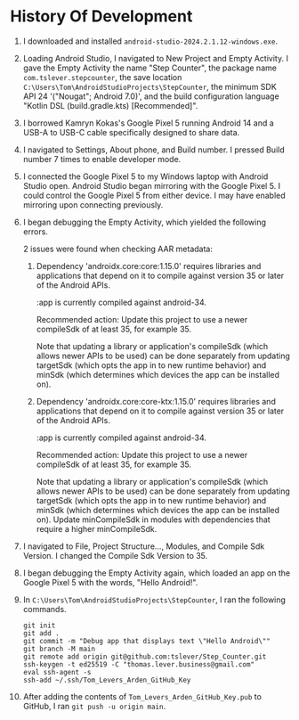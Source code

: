 # History Of Development

1.  I downloaded and installed `android-studio-2024.2.1.12-windows.exe`.

2.  Loading Android Studio, I navigated to New Project and Empty Activity. I gave the Empty Activity the name "Step Counter", the package name `com.tslever.stepcounter`, the save location `C:\Users\Tom\AndroidStudioProjects\StepCounter`, the minimum SDK API 24 '("Nougat"; Android 7.0)', and the build configuration language "Kotlin DSL (build.gradle.kts) [Recommended]".

3.  I borrowed Kamryn Kokas's Google Pixel 5 running Android 14 and a USB-A to USB-C cable specifically designed to share data.

4.  I navigated to Settings, About phone, and Build number. I pressed Build number 7 times to enable developer mode.

5.  I connected the Google Pixel 5 to my Windows laptop with Android Studio open. Android Studio began mirroring with the Google Pixel 5. I could control the Google Pixel 5 from either device. I may have enabled mirroring upon connecting previously.

6.  I began debugging the Empty Activity, which yielded the following errors.

    2 issues were found when checking AAR metadata:

    1.  Dependency 'androidx.core:core:1.15.0' requires libraries and applications that
        depend on it to compile against version 35 or later of the
        Android APIs.

        :app is currently compiled against android-34.

        Recommended action: Update this project to use a newer compileSdk
        of at least 35, for example 35.

        Note that updating a library or application's compileSdk (which
        allows newer APIs to be used) can be done separately from updating
        targetSdk (which opts the app in to new runtime behavior) and
        minSdk (which determines which devices the app can be installed
        on).

    2.  Dependency 'androidx.core:core-ktx:1.15.0' requires libraries and applications that
        depend on it to compile against version 35 or later of the
        Android APIs.

        :app is currently compiled against android-34.

        Recommended action: Update this project to use a newer compileSdk
        of at least 35, for example 35.

        Note that updating a library or application's compileSdk (which
        allows newer APIs to be used) can be done separately from updating
        targetSdk (which opts the app in to new runtime behavior) and
        minSdk (which determines which devices the app can be installed
        on).
    Update minCompileSdk in modules with dependencies that require a higher minCompileSdk.

7.  I navigated to File, Project Structure..., Modules, and Compile Sdk Version. I changed the Compile Sdk Version to 35.

8.  I began debugging the Empty Activity again, which loaded an app on the Google Pixel 5 with the words, "Hello Android!".

9.  In `C:\Users\Tom\AndroidStudioProjects\StepCounter`, I ran the following commands.

    ```
    git init
    git add .
    git commit -m "Debug app that displays text \"Hello Android\""
    git branch -M main
    git remote add origin git@github.com:tslever/Step_Counter.git
    ssh-keygen -t ed25519 -C "thomas.lever.business@gmail.com"
    eval ssh-agent -s
    ssh-add ~/.ssh/Tom_Levers_Arden_GitHub_Key
    ```

10. After adding the contents of `Tom_Levers_Arden_GitHub_Key.pub` to GitHub, I ran `git push -u origin main`.